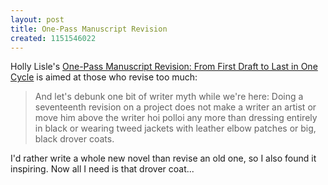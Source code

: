 ```yaml
---
layout: post
title: One-Pass Manuscript Revision
created: 1151546022
---
```

Holly Lisle's [One-Pass Manuscript Revision: From First Draft to Last in One Cycle](http://hollylisle.com/fm/Workshops/one-pass-revision.html) is aimed at those who revise too much:

> And let's debunk one bit of writer myth while we're here: Doing a seventeenth revision on a project does not make a writer an artist or move him above the writer hoi polloi any more than dressing entirely in black or wearing tweed jackets with leather elbow patches or big, black drover coats. 

I'd rather write a whole new novel than revise an old one, so I also found it inspiring.  Now all I need is that drover coat...
